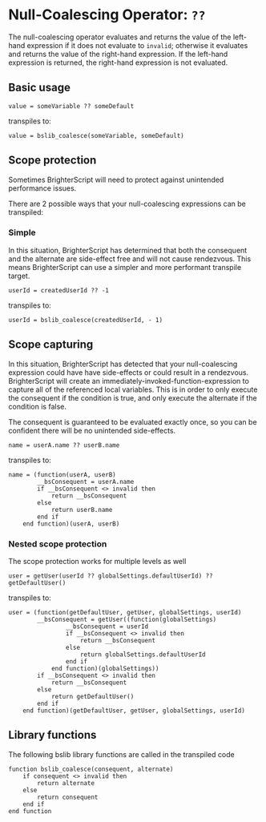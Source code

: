 # Null-Coalescing Operator: `??`
The null-coalescing operator evaluates and returns the value of the left-hand expression if it does not evaluate to `invalid`; otherwise it evaluates and returns the value of the right-hand expression. If the left-hand expression is returned, the right-hand expression is not evaluated.

## Basic usage
```brighterscript
value = someVariable ?? someDefault
```

transpiles to:
```brightscript
value = bslib_coalesce(someVariable, someDefault)
```

## Scope protection
Sometimes BrighterScript will need to protect against unintended performance issues.

There are 2 possible ways that your null-coalescing expressions can be transpiled:

### Simple
In this situation, BrighterScript has determined that both the consequent and the alternate are side-effect free and will not cause rendezvous. This means BrighterScript can use a simpler and more performant transpile target.
```brighterscript
userId = createdUserId ?? -1
```
transpiles to:
```brightscript
userId = bslib_coalesce(createdUserId, - 1)
```

## Scope capturing
In this situation, BrighterScript has detected that your null-coalescing expression could have have side-effects or could result in a rendezvous. BrighterScript will create an immediately-invoked-function-expression to capture all of the referenced local variables. This is in order to only execute the consequent if the condition is true, and only execute the alternate if the condition is false.

The consequent is guaranteed to be evaluated exactly once, so you can be confident there will be no unintended side-effects.

```brighterscript
name = userA.name ?? userB.name
```
transpiles to:

```brightscript
name = (function(userA, userB)
        __bsConsequent = userA.name
        if __bsConsequent <> invalid then
            return __bsConsequent
        else
            return userB.name
        end if
    end function)(userA, userB)
```

### Nested scope protection
The scope protection works for multiple levels as well
```brighterscript
user = getUser(userId ?? globalSettings.defaultUserId) ?? getDefaultUser()
```
transpiles to:
```brightscript
user = (function(getDefaultUser, getUser, globalSettings, userId)
        __bsConsequent = getUser((function(globalSettings)
                __bsConsequent = userId
                if __bsConsequent <> invalid then
                    return __bsConsequent
                else
                    return globalSettings.defaultUserId
                end if
            end function)(globalSettings))
        if __bsConsequent <> invalid then
            return __bsConsequent
        else
            return getDefaultUser()
        end if
    end function)(getDefaultUser, getUser, globalSettings, userId)
```

## Library functions
The following bslib library functions are called in the transpiled code
```brightscript
function bslib_coalesce(consequent, alternate)
    if consequent <> invalid then
        return alternate
    else
        return consequent
    end if
end function
```